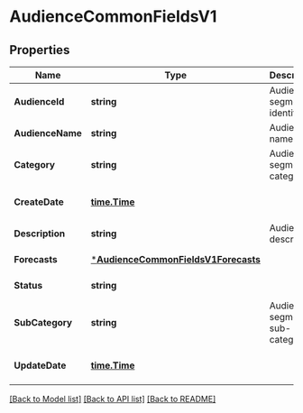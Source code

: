 # AudienceCommonFieldsV1

## Properties
Name | Type | Description | Notes
------------ | ------------- | ------------- | -------------
**AudienceId** | **string** | Audience segment identifier | [default to null]
**AudienceName** | **string** | Audience name | [default to null]
**Category** | **string** | Audience segment category | [default to null]
**CreateDate** | [**time.Time**](time.Time.md) |  | [optional] [default to null]
**Description** | **string** | Audience description | [default to null]
**Forecasts** | [***AudienceCommonFieldsV1Forecasts**](AudienceCommonFieldsV1_forecasts.md) |  | [default to null]
**Status** | **string** |  | [default to null]
**SubCategory** | **string** | Audience segment sub-category | [optional] [default to null]
**UpdateDate** | [**time.Time**](time.Time.md) |  | [optional] [default to null]

[[Back to Model list]](../README.md#documentation-for-models) [[Back to API list]](../README.md#documentation-for-api-endpoints) [[Back to README]](../README.md)

